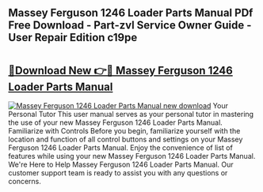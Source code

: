## Massey Ferguson 1246 Loader Parts Manual PDf Free Download - Part-zvl Service Owner Guide - User Repair Edition c19pe

# <h2><a href="http://bc76216.oget.top/?id=Massey+Ferguson+1246+Loader+Parts+Manual">🔗Download New 👉🔴 Massey Ferguson 1246 Loader Parts Manual</a></h2>

[![Massey Ferguson 1246 Loader Parts Manual new download](https://i.imgur.com/5g1atiW.png)](http://bc76216.oget.top/?id=Massey+Ferguson+1246+Loader+Parts+Manual)
Your Personal Tutor This user manual serves as your personal tutor in mastering the use of your new Massey Ferguson 1246 Loader Parts Manual. Familiarize with Controls Before you begin, familiarize yourself with the location and function of all control buttons and settings on your Massey Ferguson 1246 Loader Parts Manual. Enjoy the convenience of list of features while using your new Massey Ferguson 1246 Loader Parts Manual. We're Here to Help Massey Ferguson 1246 Loader Parts Manual. Our customer support team is ready to assist you with any questions or concerns.
